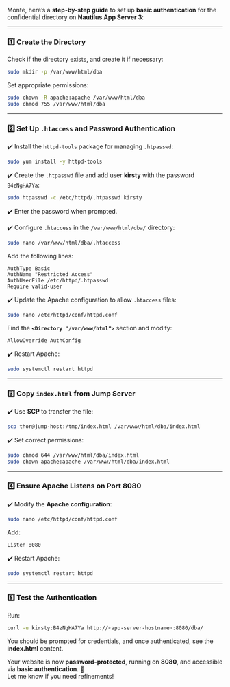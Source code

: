 Monte, here’s a **step-by-step guide** to set up **basic authentication** for the confidential directory on **Nautilus App Server 3**:

---

### **1️⃣ Create the Directory**
Check if the directory exists, and create it if necessary:
```bash
sudo mkdir -p /var/www/html/dba
```
Set appropriate permissions:
```bash
sudo chown -R apache:apache /var/www/html/dba
sudo chmod 755 /var/www/html/dba
```

---

### **2️⃣ Set Up `.htaccess` and Password Authentication**
✔️ Install the `httpd-tools` package for managing `.htpasswd`:
```bash
sudo yum install -y httpd-tools
```
✔️ Create the `.htpasswd` file and add user **kirsty** with the password `B4zNgHA7Ya`:
```bash
sudo htpasswd -c /etc/httpd/.htpasswd kirsty
```
✔️ Enter the password when prompted.

✔️ Configure `.htaccess` in the `/var/www/html/dba/` directory:
```bash
sudo nano /var/www/html/dba/.htaccess
```
Add the following lines:
```
AuthType Basic
AuthName "Restricted Access"
AuthUserFile /etc/httpd/.htpasswd
Require valid-user
```
✔️ Update the Apache configuration to allow `.htaccess` files:
```bash
sudo nano /etc/httpd/conf/httpd.conf
```
Find the **`<Directory "/var/www/html">`** section and modify:
```
AllowOverride AuthConfig
```

✔️ Restart Apache:
```bash
sudo systemctl restart httpd
```

---

### **3️⃣ Copy `index.html` from Jump Server**
✔️ Use **SCP** to transfer the file:
```bash
scp thor@jump-host:/tmp/index.html /var/www/html/dba/index.html
```
✔️ Set correct permissions:
```bash
sudo chmod 644 /var/www/html/dba/index.html
sudo chown apache:apache /var/www/html/dba/index.html
```

---

### **4️⃣ Ensure Apache Listens on Port 8080**
✔️ Modify the **Apache configuration**:
```bash
sudo nano /etc/httpd/conf/httpd.conf
```
Add:
```
Listen 8080
```
✔️ Restart Apache:
```bash
sudo systemctl restart httpd
```

---

### **5️⃣ Test the Authentication**
Run:
```bash
curl -u kirsty:B4zNgHA7Ya http://<app-server-hostname>:8080/dba/
```
You should be prompted for credentials, and once authenticated, see the **index.html** content.

Your website is now **password-protected**, running on **8080**, and accessible via **basic authentication**. 🚀  
Let me know if you need refinements!